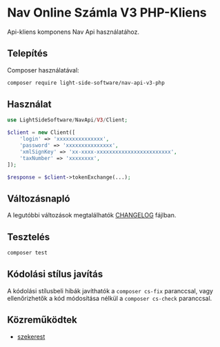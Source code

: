 # Nav Online Számla V3 PHP-Kliens

Api-kliens komponens Nav Api használatához.

## Telepítés

Composer használatával:

``` bash
composer require light-side-software/nav-api-v3-php
```

## Használat

``` php
use LightSideSoftware/NavApi/V3/Client;

$client = new Client([
    'login' => 'xxxxxxxxxxxxxxx',
    'password' => 'xxxxxxxxxxxxxxx',
    'xmlSignKey' => 'xx-xxxx-xxxxxxxxxxxxxxxxxxxxxxxx',
    'taxNumber' => 'xxxxxxxx',
]);

$response = $client->tokenExchange(...);
```

## Változásnapló

A legutóbbi változások megtalálhatók [CHANGELOG](CHANGELOG.md) fájlban.

## Tesztelés

``` bash
composer test
```

## Kódolási stílus javítás

A kódolási stílusbeli hibák javíthatók a `composer cs-fix` paranccsal, vagy ellenőrizhetők a kód módosítása nélkül
a `composer cs-check` paranccsal.

## Közreműködtek

- [szekerest][link-author]

[link-author]: https://github.com/TamasSzekeres

